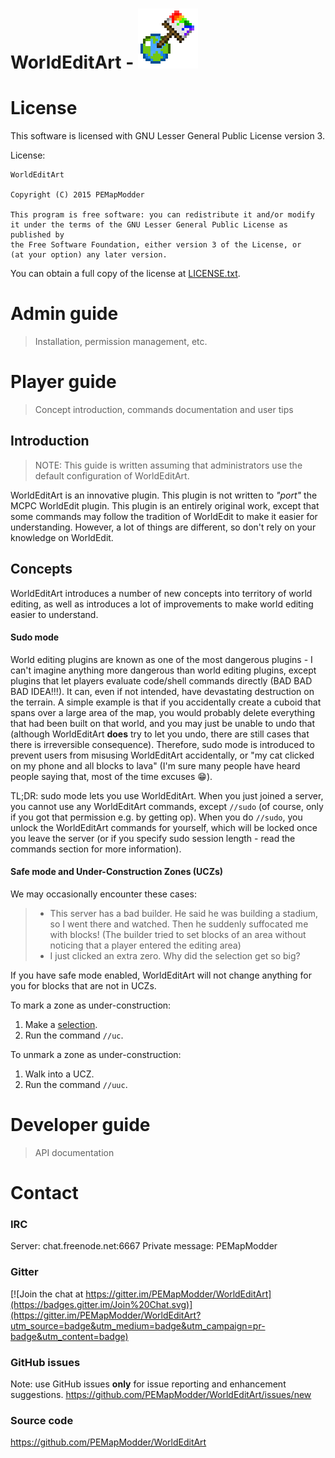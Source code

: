 WorldEditArt - ![WorldEditArt](plugin_icon.png)
===

License
===
This software is licensed with GNU Lesser General Public License version 3.


License: 

```
WorldEditArt

Copyright (C) 2015 PEMapModder

This program is free software: you can redistribute it and/or modify
it under the terms of the GNU Lesser General Public License as published by
the Free Software Foundation, either version 3 of the License, or
(at your option) any later version.
```

You can obtain a full copy of the license at [LICENSE.txt](LICENSE.txt).

Admin guide
===
> Installation, permission management, etc.

Player guide
===
> Concept introduction, commands documentation and user tips

## Introduction
> NOTE: This guide is written assuming that administrators use the default configuration of WorldEditArt.

WorldEditArt is an innovative plugin. This plugin is not written to _"port"_ the MCPC WorldEdit plugin. This plugin is an entirely original work, except that some commands may follow the tradition of WorldEdit to make it easier for understanding. However, a lot of things are different, so don't rely on your knowledge on WorldEdit.

## Concepts
WorldEditArt introduces a number of new concepts into territory of world editing, as well as introduces a lot of improvements to make world editing easier to understand.

#### Sudo mode
World editing plugins are known as one of the most dangerous plugins - I can't imagine anything more dangerous than world editing plugins, except plugins that let players evaluate code/shell commands directly (BAD BAD BAD IDEA!!!). It can, even if not intended, have devastating destruction on the terrain. A simple example is that if you accidentally create a cuboid that spans over a large area of the map, you would probably delete everything that had been built on that world, and you may just be unable to undo that (although WorldEditArt **does** try to let you undo, there are still cases that there is irreversible consequence). Therefore, sudo mode is introduced to prevent users from misusing WorldEditArt accidentally, or "my cat clicked on my phone and all blocks to lava" (I'm sure many people have heard people saying that, most of the time excuses :grin:).

TL;DR: sudo mode lets you use WorldEditArt. When you just joined a server, you cannot use any WorldEditArt commands, except `//sudo` (of course, only if you got that permission e.g. by getting op). When you do `//sudo`, you unlock the WorldEditArt commands for yourself, which will be locked once you leave the server (or if you specify sudo session length - read the commands section for more information).

#### Safe mode and Under-Construction Zones (UCZs)
We may occasionally encounter these cases:

> * This server has a bad builder. He said he was building a stadium, so I went there and watched. Then he suddenly suffocated me with blocks! (The builder tried to set blocks of an area without noticing that a player entered the editing area)
> * I just clicked an extra zero. Why did the selection get so big?

If you have safe mode enabled, WorldEditArt will not change anything for you for blocks that are not in UCZs.

To mark a zone as under-construction:
1. Make a [selection](#selections).
1. Run the command `//uc`.

To unmark a zone as under-construction:
1. Walk into a UCZ.
1. Run the command `//uuc`.


Developer guide
===
> API documentation

Contact
===
### IRC
Server: chat.freenode.net:6667
Private message: PEMapModder

### Gitter
[![Join the chat at https://gitter.im/PEMapModder/WorldEditArt](https://badges.gitter.im/Join%20Chat.svg)](https://gitter.im/PEMapModder/WorldEditArt?utm_source=badge&utm_medium=badge&utm_campaign=pr-badge&utm_content=badge)

### GitHub issues
Note: use GitHub issues **only** for issue reporting and enhancement suggestions.
https://github.com/PEMapModder/WorldEditArt/issues/new

### Source code
https://github.com/PEMapModder/WorldEditArt
